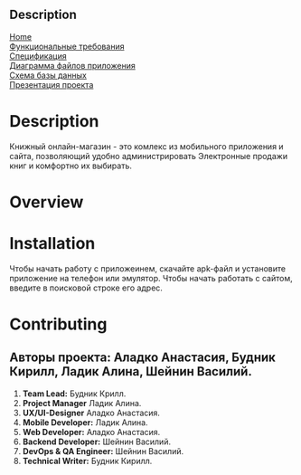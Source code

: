 ## Description

[Home](index.md)    
[Функциональные требования](functionalRequirements.md)  
[Спецификация](specification.md)  
[Диаграмма файлов приложения](filesSchema.md)   
[Схема базы данных](databaseSchema.md)          
[Презентация проекта](projectPresentation.md)       

# Description

Книжный онлайн-магазин - это комлекс из мобильного приложения и сайта, позволяющий удобно администрировать Электронные продажи книг и комфортно их выбирать.

# Overview

# Installation
Чтобы начать работу с приложеинем, скачайте apk-файл и установите приложение на телефон или эмулятор. Чтобы начать работать с сайтом, введите в поисковой строке его адрес.


# Contributing
## Авторы проекта: **Аладко Анастасия, Будник Кирилл, Ладик Алина, Шейнин Василий.**

1. **Team Lead:** Будник Крилл.
2. **Project Manager** Ладик Алина.
3. **UX/UI-Designer** Аладко Анастасия.
4. **Mobile Developer:** Ладик Алина.
5. **Web Developer:** Аладко Анастасия.
6. **Backend Developer:** Шейнин Василий.
7. **DevOps & QA Engineer:** Шейнин Василий.
8. **Technical Writer:** Будник Кирилл.
